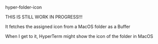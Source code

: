 hyper-folder-icon

THIS IS STILL WORK IN PROGRESS!!!

It fetches the assigned icon from a MacOS folder as a Buffer

When I get to it, HyperTerm might show the icon of the folder in MacOS
